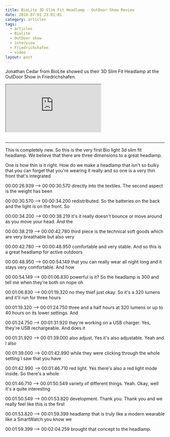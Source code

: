 ```yaml
---
title: BioLite 3D Slim Fit Headlamp - OutDoor Show Review
date: 2018-07-01 23:01:01
category: articles
tags:
  - articles
  - Biolite
  - OutDoor show
  - interview
  - Friedrichshafen
  - video
layout: post
---
```


Jonathan Cedar from BioLite showed us their 3D Slim Fit Headlamp at the OutDoor Show in Friedrichshafen.

<div class="embed-responsive embed-responsive-16by9">
    <iframe class="embed-responsive-item" src="https://www.youtube.com/embed/Q3xc5gRLCS8"></iframe>
</div>
<br>
<!--more-->

---

This is completely new. So this is the very first Bio light 3d slim fit headlamp. We believe that there are three dimensions
to a great headlamp.

One is how thin is it right. How do we make a headlamp that isn't so bulky that you can forget that you're wearing it really and so one is a
very thin front that's integrated

00:00:26.939 --> 00:00:30.570
directly into the textiles. The second
aspect is the weight has been

00:00:30.570 --> 00:00:34.200
redistributed. So the batteries on the
back and the light is on the front. So

00:00:34.200 --> 00:00:38.219
it's it really doesn't bounce or move
around as you move your head. And the

00:00:38.219 --> 00:00:42.780
third piece is the technical soft goods
which are very breathable but also very

00:00:42.780 --> 00:00:48.950
comfortable and very stable. And so this
is a great headlamp for active outdoors

00:00:48.950 --> 00:00:54.149
that you can really wear all night long
and it stays very comfortable. And how

00:00:54.149 --> 00:01:06.830
powerful is it? So the headlamp is 300
and tell me when they're both on nope oh

00:01:06.830 --> 00:01:19.320
no they thief just okay. So it's a 320
lumens and it'll run for three hours

00:01:19.320 --> 00:01:24.750
three and a half hours at 320 lumens or
up to 40 hours on its lower settings. And

00:01:24.750 --> 00:01:31.920
they're working on a USB charger. Yes,
they're USB rechargeable. And does it

00:01:31.920 --> 00:01:39.000
also adjust. Yes it's also adjustable. Yeah and I also

00:01:39.000 --> 00:01:42.990
while they were clicking through the
whole setting I saw that you have

00:01:42.990 --> 00:01:46.710
red light. Yes there's also a red light
mode inside. So there's a whole

00:01:46.710 --> 00:01:50.549
variety of different things. Yeah.
Okay, well it's a quite interesting

00:01:50.549 --> 00:01:53.820
development. Thank you. Thank you and we
really feel like this is the first

00:01:53.820 --> 00:01:59.399
headlamp that is truly like a modern
wearable like a SmartWatch you know we

00:01:59.399 --> 00:02:04.259
brought that concept to the headlamp.
